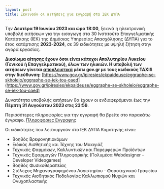 ```yaml
---
layout: post
title: Ξεκινούν οι αιτήσεις για εγγραφή στα ΙΕΚ ΔΥΠΑ
---
```


Την **Δευτέρα 19 Ιουνίου 2023 και ώρα 18:00**, ξεκινά η ηλεκτρονική υποβολή αιτήσεων για την εισαγωγή στα 30 Ινστιτούτα 
Επαγγελματικής Κατάρτισης (ΙΕΚ) της Δημόσιας Υπηρεσίας Απασχόλησης (ΔΥΠΑ) για το έτος κατάρτισης **2023-2024**, σε
39 ειδικότητες με υψηλή ζήτηση στην αγορά εργασίας.

**Δικαίωμα αίτησης έχουν όσοι είναι κάτοχοι Απολυτηρίου Λυκείου (Γενικού ή
Επαγγελματικού), όλων των ηλικιών. Η υποβολή των αιτήσεων γίνεται <u>αποκλειστικά</u>
μέσω gov.gr με τους κωδικούς TAXIS στην διεύθυνση:**
[https://www.gov.gr/ipiresies/ekpaideuse/eggraphe-se-skholeio/eggraphe-se-iek-tou-oaed](https://www.gov.gr/ipiresies/ekpaideuse/eggraphe-se-skholeio/eggraphe-se-iek-tou-oaed)

Δυνατότητα υποβολής αιτήσεων θα έχουν οι ενδιαφερόμενοι έως την **Πέμπτη 31 Αυγούστου 2023 στις 23:59**.

Περισσότερες πληροφορίες για την εγγραφή θα βρείτε στο παρακάτω έγγραφο.
<a class="uk-button uk-button-primary" href="/pdf_files/2023-06-Aithseis.pdf" target="_blank">Πληροφοριες Εγγραφης</a>

Οι ειδικότητες που λειτουργούν στο ΙΕΚ ΔΥΠΑ Κομοτηνής είναι:

<ul class="uk-list uk-list-bullet">
    <li>Βοηθός Βρεφονηπιοκόμων</li>
    <li>Ειδικός Αισθητικής και Τέχνης του Μακιγιάζ</li>
	<li>Τεχνικός Φαρμάκων, Καλλυντικών και Παρεμφερών Προϊόντων</li>
	<li>Τεχνικός Εφαρμογών Πληροφορικής (Πολυμέσα Webdesigner - Developer Videogames)</li>
	<li>Βοηθός Φυσικοθεραπείας</li>
	<li>Στέλεχος Μηχανογραφημένου Λογιστηρίου - Φοροτεχνικού Γραφείου</li>
	<li>Τεχνικός Αισθητικός Ποδολογίας Καλλωπισμού Νυχιών και Ονυχοπλαστικής</li>  
</ul>
